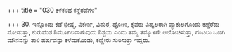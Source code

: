 +++
title = "030 ಕಳಕಳದ ಕನ್ದೆರವೆಗಳ"

+++
30. ಇನ್ನೊಂದು ಕಡೆ ಭೀಷ್ಮ, ವಿಕರ್ಣ, ವಿದುರ, ದ್ರೋಣ, ಕೃಪರು ವಿಹ್ವಲರಾಗಿ ವ್ಯಾಕುಲಗೊಂಡು ಕಣ್ತೆರೆದು ನೋಡುತ್ತಾ, ಕುರುವಂಶ ನಿರ್ಮೂಲವಾಗುವುದು ನಿಶ್ಚಯ ಎಂದು ತಮ್ಮ ತಮ್ಮೊಳಗೇ ಆಲೋಚಿಸುತ್ತಾ, ಗಂಟಲು ಒಣಗಿ ಮೌನವನ್ನು ತಾಳಿ ಹರ್ಷವನ್ನು ಕಳೆದುಕೊಂಡು, ಕಣ್ಣೀರು ಸುರಿಸುತ್ತಾ ಇದ್ದರು.